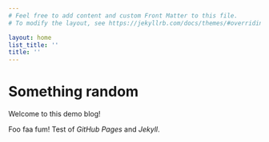 ```yaml
---
# Feel free to add content and custom Front Matter to this file.
# To modify the layout, see https://jekyllrb.com/docs/themes/#overriding-theme-defaults

layout: home
list_title: ''
title: ''
---
```



# Something random

Welcome to this demo blog!

Foo faa fum! Test of _GitHub Pages_ and _Jekyll_.
